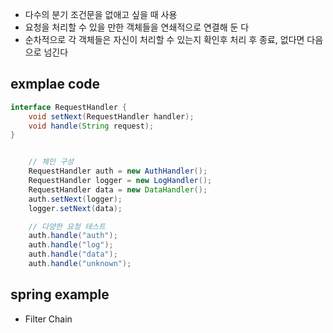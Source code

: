 - 다수의 분기 조건문을 없애고 싶을 때 사용
- 요청을 처리할 수 있을 만한 객체들을 연쇄적으로 연결해 둔 다
- 순차적으로 각 객체들은 자신이 처리할 수 있는지 확인후 처리 후 종료, 없다면 다음으로 넘긴다


## exmplae code

```java
interface RequestHandler {
    void setNext(RequestHandler handler);
    void handle(String request);
}

```


```java

    // 체인 구성
    RequestHandler auth = new AuthHandler();
    RequestHandler logger = new LogHandler();
    RequestHandler data = new DataHandler();
    auth.setNext(logger);
    logger.setNext(data);

    // 다양한 요청 테스트
    auth.handle("auth");
    auth.handle("log");
    auth.handle("data");
    auth.handle("unknown");


```

## spring example
- Filter Chain